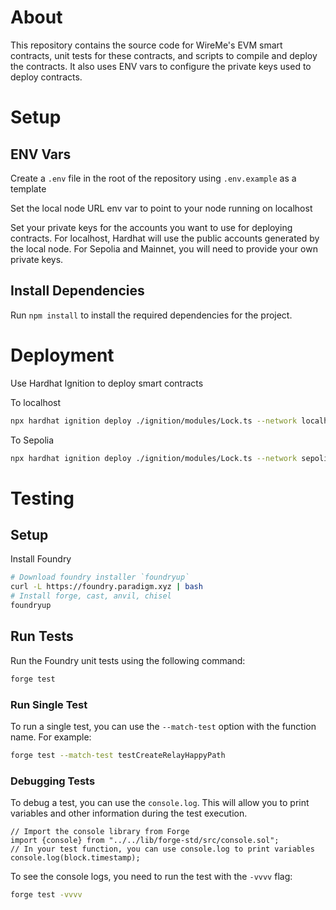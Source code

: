 # About

This repository contains the source code for WireMe's EVM smart contracts, unit tests for these contracts, and scripts
to compile and deploy the contracts. It also uses ENV vars to configure the private keys used to deploy contracts.

# Setup

## ENV Vars
Create a `.env` file in the root of the repository using `.env.example` as a template

Set the local node URL env var to point to your node running on localhost

Set your private keys for the accounts you want to use for deploying contracts. For localhost, Hardhat will use the public
accounts generated by the local node. For Sepolia and Mainnet, you will need to provide your own private keys.

## Install Dependencies

Run `npm install` to install the required dependencies for the project.

# Deployment
Use Hardhat Ignition to deploy smart contracts

To localhost
```bash
npx hardhat ignition deploy ./ignition/modules/Lock.ts --network localhost
```
To Sepolia
```bash
npx hardhat ignition deploy ./ignition/modules/Lock.ts --network sepolia
```

# Testing

## Setup

Install Foundry

```bash
# Download foundry installer `foundryup`
curl -L https://foundry.paradigm.xyz | bash
# Install forge, cast, anvil, chisel
foundryup
```

## Run Tests

Run the Foundry unit tests using the following command:

```bash
forge test
```

### Run Single Test
To run a single test, you can use the `--match-test` option with the function name. For example:

```bash
forge test --match-test testCreateRelayHappyPath
```

### Debugging Tests
To debug a test, you can use the `console.log`. This will allow you to print variables and other information during the test execution.

```solidity
// Import the console library from Forge
import {console} from "../../lib/forge-std/src/console.sol";
// In your test function, you can use console.log to print variables
console.log(block.timestamp);
```
To see the console logs, you need to run the test with the `-vvvv` flag:
```bash
forge test -vvvv
```